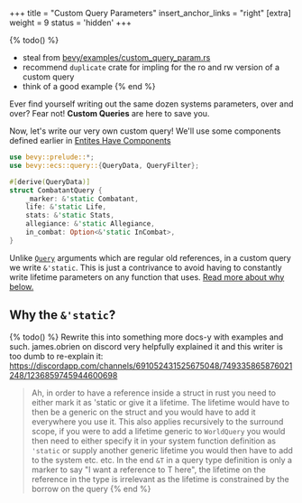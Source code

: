 +++
title = "Custom Query Parameters"
insert_anchor_links = "right"
[extra]
weight = 9
status = 'hidden'
+++

{% todo() %}
* steal from [bevy/examples/custom_query_param.rs](https://github.com/bevyengine/bevy/blob/main/examples/ecs/custom_query_param.rs)
* recommend `duplicate` crate for impling for the ro and rw version of a custom query
* think of a good example
{% end %}

Ever find yourself writing out the same dozen systems parameters, over and over? Fear not! **Custom Queries** are here to save you.

Now, let's write our very own custom query! We'll use some components defined earlier in [Entites Have Components](../entities-components#defining-components)

```rs
use bevy::prelude::*;
use bevy::ecs::query::{QueryData, QueryFilter};

#[derive(QueryData)]
struct CombatantQuery {
    _marker: &'static Combatant,
    life: &'static Life,
    stats: &'static Stats,
    allegiance: &'static Allegiance,
    in_combat: Option<&'static InCombat>,
}
```

Unlike [`Query`](../systems-queries) arguments which are regular old references, in a custom query we write `&'static`. This is just a contrivance to avoid having to constantly write lifetime parameters on any function that uses. [Read more about why below.](#why-the-static)



## Why the `&'static`?

{% todo() %}
Rewrite this into something more docs-y with examples and such. james.obrien on discord very helpfully explained it and this writer is too dumb to re-explain it: https://discordapp.com/channels/691052431525675048/749335865876021248/1236859745944600698

> Ah, in order to have a reference inside a struct in rust you need to either mark it as 'static or give it a lifetime. The  lifetime would have to then be a generic on the struct and you would have to add it everywhere you use it.
> This also applies recursively to the surround scope, if you were to add a lifetime generic to `WorldQuery` you would then need to either specify it in your system function definition as `'static` or supply another generic lifetime you would then have to add to the system etc. etc.
> In the end `&T` in a query type definition is only a marker to say "I want a reference to T here", the lifetime on the reference in the type is irrelevant as the lifetime is constrained by the borrow on the query
{% end %}

